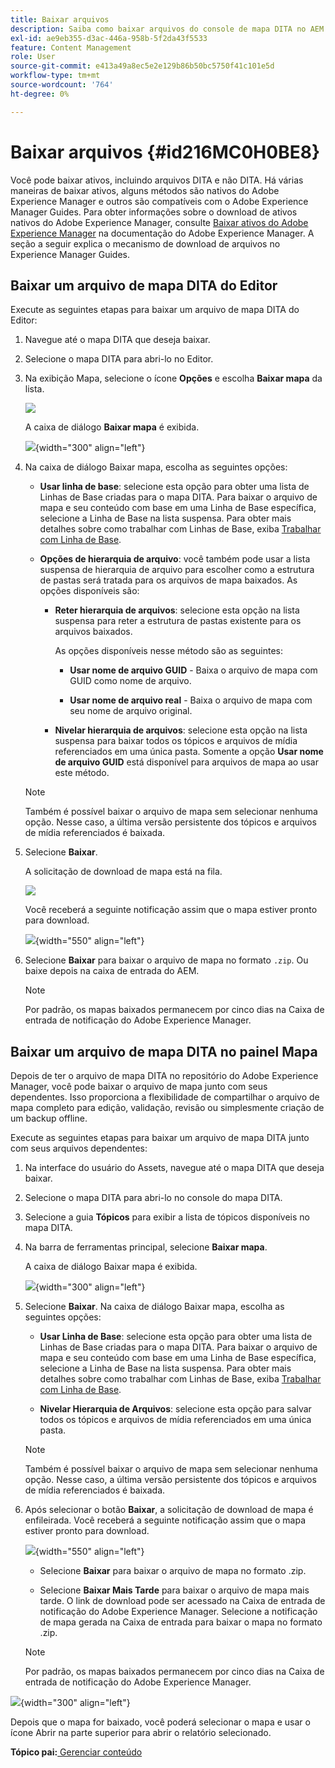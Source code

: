 ```yaml
---
title: Baixar arquivos
description: Saiba como baixar arquivos do console de mapa DITA no AEM Guides e exportar um arquivo de mapa DITA no repositório do AEM.
exl-id: ae9eb355-d3ac-446a-958b-5f2da43f5533
feature: Content Management
role: User
source-git-commit: e413a49a8ec5e2e129b86b50bc5750f41c101e5d
workflow-type: tm+mt
source-wordcount: '764'
ht-degree: 0%

---
```


# Baixar arquivos {#id216MC0H0BE8}

Você pode baixar ativos, incluindo arquivos DITA e não DITA. Há várias maneiras de baixar ativos, alguns métodos são nativos do Adobe Experience Manager e outros são compatíveis com o Adobe Experience Manager Guides. Para obter informações sobre o download de ativos nativos do Adobe Experience Manager, consulte [Baixar ativos do Adobe Experience Manager](https://experienceleague.adobe.com/docs/experience-manager-cloud-service/assets/manage/download-assets-from-aem.html?lang=pt-BR) na documentação do Adobe Experience Manager. A seção a seguir explica o mecanismo de download de arquivos no Experience Manager Guides.

## Baixar um arquivo de mapa DITA do Editor

Execute as seguintes etapas para baixar um arquivo de mapa DITA do Editor:

1. Navegue até o mapa DITA que deseja baixar.
1. Selecione o mapa DITA para abri-lo no Editor.

1. Na exibição Mapa, selecione o ícone **Opções** e escolha **Baixar mapa** da lista.

   ![](images/download-map-option-editor.png)

   A caixa de diálogo **Baixar mapa** é exibida.

   ![](images/download-map-dialog-new.png){width="300" align="left"}

1. Na caixa de diálogo Baixar mapa, escolha as seguintes opções:

   - **Usar linha de base**: selecione esta opção para obter uma lista de Linhas de Base criadas para o mapa DITA. Para baixar o arquivo de mapa e seu conteúdo com base em uma Linha de Base específica, selecione a Linha de Base na lista suspensa. Para obter mais detalhes sobre como trabalhar com Linhas de Base, exiba [Trabalhar com Linha de Base](generate-output-use-baseline-for-publishing.md#).

   - **Opções de hierarquia de arquivo**: você também pode usar a lista suspensa de hierarquia de arquivo para escolher como a estrutura de pastas será tratada para os arquivos de mapa baixados. As opções disponíveis são:

      - **Reter hierarquia de arquivos**: selecione esta opção na lista suspensa para reter a estrutura de pastas existente para os arquivos baixados.

        As opções disponíveis nesse método são as seguintes:

         - **Usar nome de arquivo GUID** - Baixa o arquivo de mapa com GUID como nome de arquivo.

         - **Usar nome de arquivo real** - Baixa o arquivo de mapa com seu nome de arquivo original.

      - **Nivelar hierarquia de arquivos**: selecione esta opção na lista suspensa para baixar todos os tópicos e arquivos de mídia referenciados em uma única pasta. Somente a opção **Usar nome de arquivo GUID** está disponível para arquivos de mapa ao usar este método.

   >[!NOTE]
   >
   > Também é possível baixar o arquivo de mapa sem selecionar nenhuma opção. Nesse caso, a última versão persistente dos tópicos e arquivos de mídia referenciados é baixada.

1. Selecione **Baixar**.

   A solicitação de download de mapa está na fila.

   ![](images/download-map-notification.png)

   Você receberá a seguinte notificação assim que o mapa estiver pronto para download.

   ![](images/download-map-success-message.png){width="550" align="left"}

1. Selecione **Baixar** para baixar o arquivo de mapa no formato `.zip`. Ou baixe depois na caixa de entrada do AEM.

   >[!NOTE]
   >
   > Por padrão, os mapas baixados permanecem por cinco dias na Caixa de entrada de notificação do Adobe Experience Manager.

## Baixar um arquivo de mapa DITA no painel Mapa

Depois de ter o arquivo de mapa DITA no repositório do Adobe Experience Manager, você pode baixar o arquivo de mapa junto com seus dependentes. Isso proporciona a flexibilidade de compartilhar o arquivo de mapa completo para edição, validação, revisão ou simplesmente criação de um backup offline.

Execute as seguintes etapas para baixar um arquivo de mapa DITA junto com seus arquivos dependentes:

1. Na interface do usuário do Assets, navegue até o mapa DITA que deseja baixar.

1. Selecione o mapa DITA para abri-lo no console do mapa DITA.

1. Selecione a guia **Tópicos** para exibir a lista de tópicos disponíveis no mapa DITA.

1. Na barra de ferramentas principal, selecione **Baixar mapa**.

   A caixa de diálogo Baixar mapa é exibida.

   ![](images/download-map.png){width="300" align="left"}

1. Selecione **Baixar**. Na caixa de diálogo Baixar mapa, escolha as seguintes opções:

   - **Usar Linha de Base**: selecione esta opção para obter uma lista de Linhas de Base criadas para o mapa DITA. Para baixar o arquivo de mapa e seu conteúdo com base em uma Linha de Base específica, selecione a Linha de Base na lista suspensa. Para obter mais detalhes sobre como trabalhar com Linhas de Base, exiba [Trabalhar com Linha de Base](generate-output-use-baseline-for-publishing.md#).

   - **Nivelar Hierarquia de Arquivos**: selecione esta opção para salvar todos os tópicos e arquivos de mídia referenciados em uma única pasta.


   >[!NOTE]
   >
   > Também é possível baixar o arquivo de mapa sem selecionar nenhuma opção. Nesse caso, a última versão persistente dos tópicos e arquivos de mídia referenciados é baixada.

1. Após selecionar o botão **Baixar**, a solicitação de download de mapa é enfileirada. Você receberá a seguinte notificação assim que o mapa estiver pronto para download.

   ![](images/download-map-prompt.png){width="550" align="left"}

   - Selecione **Baixar** para baixar o arquivo de mapa no formato .zip.

   - Selecione **Baixar Mais Tarde** para baixar o arquivo de mapa mais tarde. O link de download pode ser acessado na Caixa de entrada de notificação do Adobe Experience Manager. Selecione a notificação de mapa gerada na Caixa de entrada para baixar o mapa no formato .zip.

   >[!NOTE]
   >
   > Por padrão, os mapas baixados permanecem por cinco dias na Caixa de entrada de notificação do Adobe Experience Manager.

![](images/download-map-inbox.png){width="300" align="left"}

Depois que o mapa for baixado, você poderá selecionar o mapa e usar o ícone Abrir na parte superior para abrir o relatório selecionado.

**Tópico pai:**&#x200B;[ Gerenciar conteúdo](authoring.md)

